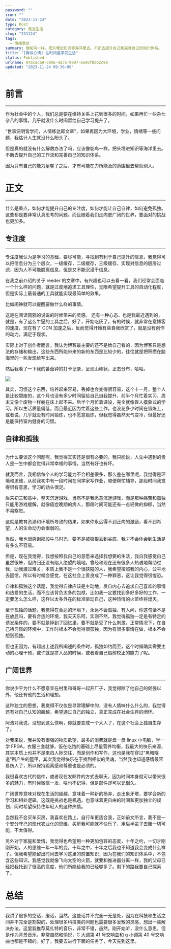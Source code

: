 ```yaml
---
password: ""
icon: ""
date: "2023-11-24"
type: Post
category: 走近生活
slug: "231124"
tags:
  - 情绪表达
summary: 像鸵鸟一样，把头埋进知识等海洋里去。不断去提升自己和完善自己的知识体系。
title: "[再谈心情] 在时间里享受生活"
status: Published
urlname: 976caca9-c956-4ac5-9897-ea46f8d62c90
updated: "2023-11-24 09:36:00"
---
```


# 前言

---

作为社会中的个人，我们总是要在维持关系上花到很多的时间，如果再忙一些杂七杂八的事情，几乎就没什么时间留给自己学习提升了。

“世事洞明皆学问，人情练达即文章”，如果再因为大环境，学业，情绪等一些问题，我估计人生就没什么盼头了。

但是真的就没有什么解救办法了吗，应该像鸵鸟一样，把头埋进知识等海洋里去。不断去提升自己的工作流和完善自己的知识体系。

因为只有自己的能力足够了之后，才有可能在力所能及的范围里去帮助别人。

# 正文

---

什么是重点，如何才能提升自己的专注度，如何才能让自己自律，如何避免孤独。这些都是要非常认真思考的问题。而且随着我们走向更广阔的世界，要面对的挑战也更加多。

## 专注度

---

专注度我认为是学习的基础，要尽可能，寻找到有利于自己提升的信息，我觉得可以把信息分为三个层次，一级缓存，二级缓存，三级缓存，实现对信息的层层过滤，因为人不可能脱离信息，但是又不能沉浸于信息。

在我之前介绍的关于 reeder 的文章中，有兴趣也可以去看一看，我们经常会面临一个什么样的问题，就是过度地追求工具理性，无限希望提升工具的自动化程度，但是实际上最普通的工具就能实现最简单的效果。

比如闹钟就可以提醒要做什么样的事情。

这是在阅读鸦鸦的说说的时候带来的灵感。
还有一种心态，也是我最近遇到的，就是，有了这么牛逼的工具之后，好了，开始吃灰了，有的时候，就非常在意博客的速度，现在有了 CDN 加速之后，反而觉得开始有些自我欣赏了，就是没有创作的动力，满足于现状。

实际上对于创作者而言，我认为博客最主要的还不是给自己看的，因为博客只是想法的存储和输出，这些东西所能带来的新的东西是比较少的，往往就是把积攒在脑海里的一些发现给写出来。

然后我看了一下我的番茄钟的打卡记录，呈现山峰状，正态分布，哈哈。

![](https://bu.dusays.com/2023/11/24/656064eef2bec.png)

其实，习惯这个东西，培养起来容易，丢掉也会变得很容易，这个十一月，整个人是比较颓废的，这个月也没有多少时间留给自己自我提升，前半个月忙着实习，周末又像个废物一样躺在床上起不来。后半个月忙着课设，完全就像盲人摸象式的学习。所以生活质量偏低，而且最近因为忙着这些工作，也没花多少时间在锻炼上，或者说，几乎就没有时间锻炼，也不愿意锻炼，但我觉得虽然天气变冷，但最好还是能保持室内健身的习惯。

## 自律和孤独

---

为什么要谈这个问题呢，我觉得其实还是很有必要的，我只能说，人生中遇到的贵人是一生中都会觉得非常幸福的事情，当然有好也有坏。

就我而言，我相信每个人的学习能力不会相差很多，那么差在哪里呢，我觉得是环境和思维，从前我初中有一段时间在同学家写作业，顺便帮忙辅导，那段时间我觉得很有意思，学习的劲头很足。

后来初三和高中，整天沉迷游戏，当然不是我愿意沉迷游戏，而是那种痛苦和孤独只能用游戏缓解，就像癌症晚期的病人，那段时间可能还有一点轻微的抑郁，当然不易察觉。

这就是教育资源和环境所导致的结果，如果你永远得不到正向的激励，看不到希望，人的生命动力会很弱的。

当然，我也很感谢那段牛马时光，要不是被狠狠丢到谷底，我才不会体会到生活是有多么不容易。

但是，现在我觉得，我想按照我自己的意愿来选择我想要的生活，我自我感觉自己虽然很笨，但终归还没有陷入绝望的境地。曾经和现在还有很多人热诚地帮助过我，助我渡过难关，本质上我不是一个很狭隘的人，我希望按照我的内心，公平地去回馈。所以有时候会感觉，在这社会上善良成了一种罪恶，这让我觉得很惶恐。

自律和孤独这个话题，我觉得自律应该是主动地，发自内心去追求自己喜欢的事情和热爱的生活，而不应该背负太多的包袱，比如我一定要找到多好多好的工作，一定要怎么怎么样，这样以太多外在的标准驱动自己，这种热情的火苗终将熄灭。

至于孤独的话题，我觉得在合适的环境下，永远不会孤独，有人问，你这句话不是在放屁吗，要有合适的环境，我天天乐呵，实则不然，我觉得孤独一定是有特定的诱发条件的，要不就是掉到了回忆里，要不就是受了什么刺激，正常情况下，在自己待习惯的环境中，工作时根本不会觉得很孤独，因为有很多事情在做，根本不会想到孤独。

但也正因为，有超出上述我所阐述的条件时，孤独如约而至，这个时候确实需要主动的心理干预，或许就是拼人品的时候，或者看自己超前校正的能力了呢。

## 广阔世界

---

你说少平为什么不愿意呆在村里和哥哥一起开厂子，我觉得除了他自己的倔强以外，他还有他的生活和理想。

这种独立的思想，我觉得不仅仅是寻常理解中的，没有人情味什么什么的，我觉得还有对自己认知的超越，希望通过自己的独立，真正完成在社会生存的闭环。

阿浩对我说，没想到这么快啊，你就要变成一个大人了，在这个社会上独自生存了。

对我来说，我并没有很强的物质欲望，最多的消费就是盘一盘 linux 小电脑，学一学 FPGA，衣服三套就够，饭在吃饱的基础上尽量营养均衡，我最大的快乐来源，其实本质上也并不是来自人际交往，而是创作和写作，这也是我在穿过“黑暗隧道”所产生的盔甲，其次我觉得快乐在于找到相似的灵魂，当然我也知道感情最容易伤人了，所以保持距离感和尊重也是必须的。

我很喜欢古代的信件，或者现在发邮件的方式去聊天，因为时间本身就可以带来很多的魅力，有时候微信一发，啥也不记得，但是邮件却可以记很久。

广阔世界意味对现在生活的超越，意味着一种新的扬弃，走出象牙塔，要学会新的学习和相处逻辑。这既是挑战也是机遇。也意味着更自由的时间和更加独立的规划，同时希望保持住年轻人的这种热情。

当然我不会买车买房，我喜欢在路上，自行车更适合我，正如前文所言，我不是一个安分守己的现代农业化的思维，买房我可能就不快乐了，用后半辈子去赌一切可能，不太值得。

另外对于家庭和爱情，我觉得也希望用一种更加包容的态度，十年之约，一切才刚刚开始，人的思维一年一年的变，十年之中，十年之后我也不知道我会变成什么样子。但我希望能留出时间去学习这里的前置知识，因为在我们的知识体系中，不包含这些知识。我感觉我就像飞向太空的火箭，就要和推进器分离一样，我的父母已经把我托到了很高的高度，他们所能给我的已经够多了。剩下的路我要自己探索了。

# 总结

---

我讲了很多的空话，废话，当然，这些话并不完全一无是处，因为在科技和生活之间并不完全是割裂的，处理很多科技类的问题也需要很多发散的灵感，想出一些解决办法，这里我推荐莫扎特的音乐，非常不错，虽然，刚开始听，没什么意思，但是作为背景音乐，非常自然和愉悦，C 大调第 41 号交响曲和 g 小调第 40 号交响曲也都是不错的。好了，我要去进行下面的任务了，今天先到这里。
